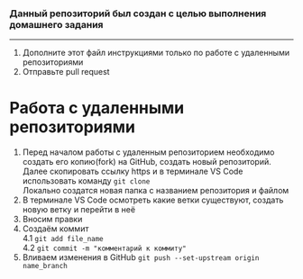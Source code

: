 ### Данный репозиторий был создан с целью выполнения домашнего задания
<hr>

1. Дополните этот файл инструкциями только по работе с удаленными репозиториями<br>
2. Отправьте pull request<br>

# Работа с удаленными репозиториями
1. Перед началом работы с удаленным репозиторием необходимо создать его копию(fork) на GitHub, создать новый репозиторий. Далее скопировать ссылку https и в терминале VS Code использовать команду ```git clone```<br>
Локально создатся новая папка с названием репозитория и файлом
2. В терминале VS Code осмотреть какие ветки существуют, создать новую ветку и перейти в неё
3. Вносим правки
4. Создаём коммит<br> 
4.1 ```git add file_name```<br>
4.2 ```git commit -m "комментарий к коммиту"```<br>
5. Вливаем изменения в GitHub ```git push --set-upstream origin name_branch```